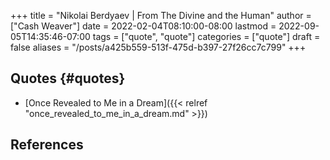 +++
title = "Nikolai Berdyaev | From The Divine and the Human"
author = ["Cash Weaver"]
date = 2022-02-04T08:10:00-08:00
lastmod = 2022-09-05T14:35:46-07:00
tags = ["quote", "quote"]
categories = ["quote"]
draft = false
aliases = "/posts/a425b559-513f-475d-b397-27f26cc7c799"
+++

## Quotes {#quotes}

-   [Once Revealed to Me in a Dream]({{< relref "once_revealed_to_me_in_a_dream.md" >}})

## References

<style>.csl-entry{text-indent: -1.5em; margin-left: 1.5em;}</style><div class="csl-bib-body">
</div>
